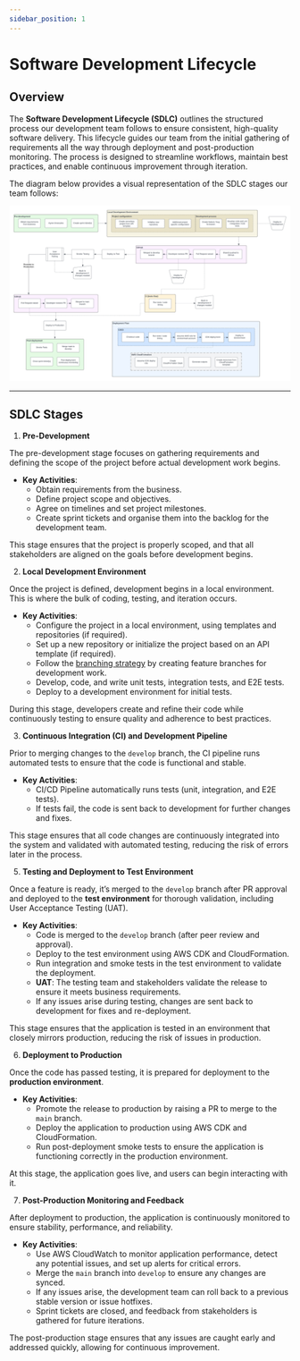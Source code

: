 ```yaml
---
sidebar_position: 1
---
```


# Software Development Lifecycle

## Overview

The **Software Development Lifecycle (SDLC)** outlines the structured process our development team follows to ensure consistent, high-quality software delivery. This lifecycle guides our team from the initial gathering of requirements all the way through deployment and post-production monitoring. The process is designed to streamline workflows, maintain best practices, and enable continuous improvement through iteration.

The diagram below provides a visual representation of the SDLC stages our team follows:

![Software Development Lifecycle](./img/software-development-lifecycle.png)

---

## SDLC Stages

1. **Pre-Development**

The pre-development stage focuses on gathering requirements and defining the scope of the project before actual development work begins.

- **Key Activities**:
  - Obtain requirements from the business.
  - Define project scope and objectives.
  - Agree on timelines and set project milestones.
  - Create sprint tickets and organise them into the backlog for the development team.

This stage ensures that the project is properly scoped, and that all stakeholders are aligned on the goals before development begins.

2. **Local Development Environment**

Once the project is defined, development begins in a local environment. This is where the bulk of coding, testing, and iteration occurs.

- **Key Activities**:
  - Configure the project in a local environment, using templates and repositories (if required).
  - Set up a new repository or initialize the project based on an API template (if required).
  - Follow the [branching strategy](../general-development-practices/branching-strategy.md) by creating feature branches for development work.
  - Develop, code, and write unit tests, integration tests, and E2E tests.
  - Deploy to a development environment for initial tests.

During this stage, developers create and refine their code while continuously testing to ensure quality and adherence to best practices.

3. **Continuous Integration (CI) and Development Pipeline**

Prior to merging changes to the `develop` branch, the CI pipeline runs automated tests to ensure that the code is functional and stable.

- **Key Activities**:
  - CI/CD Pipeline automatically runs tests (unit, integration, and E2E tests).
  - If tests fail, the code is sent back to development for further changes and fixes.

This stage ensures that all code changes are continuously integrated into the system and validated with automated testing, reducing the risk of errors later in the process.

5. **Testing and Deployment to Test Environment**

Once a feature is ready, it’s merged to the `develop` branch after PR approval and deployed to the **test environment** for thorough validation, including User Acceptance Testing (UAT).

- **Key Activities**:
  - Code is merged to the `develop` branch (after peer review and approval).
  - Deploy to the test environment using AWS CDK and CloudFormation.
  - Run integration and smoke tests in the test environment to validate the deployment.
  - **UAT**: The testing team and stakeholders validate the release to ensure it meets business requirements.
  - If any issues arise during testing, changes are sent back to development for fixes and re-deployment.

This stage ensures that the application is tested in an environment that closely mirrors production, reducing the risk of issues in production.

6. **Deployment to Production**

Once the code has passed testing, it is prepared for deployment to the **production environment**.

- **Key Activities**:
  - Promote the release to production by raising a PR to merge to the `main` branch.
  - Deploy the application to production using AWS CDK and CloudFormation.
  - Run post-deployment smoke tests to ensure the application is functioning correctly in the production environment.

At this stage, the application goes live, and users can begin interacting with it.

7. **Post-Production Monitoring and Feedback**

After deployment to production, the application is continuously monitored to ensure stability, performance, and reliability.

- **Key Activities**:
  - Use AWS CloudWatch to monitor application performance, detect any potential issues, and set up alerts for critical errors.
  - Merge the `main` branch into `develop` to ensure any changes are synced.
  - If any issues arise, the development team can roll back to a previous stable version or issue hotfixes.
  - Sprint tickets are closed, and feedback from stakeholders is gathered for future iterations.

The post-production stage ensures that any issues are caught early and addressed quickly, allowing for continuous improvement.
